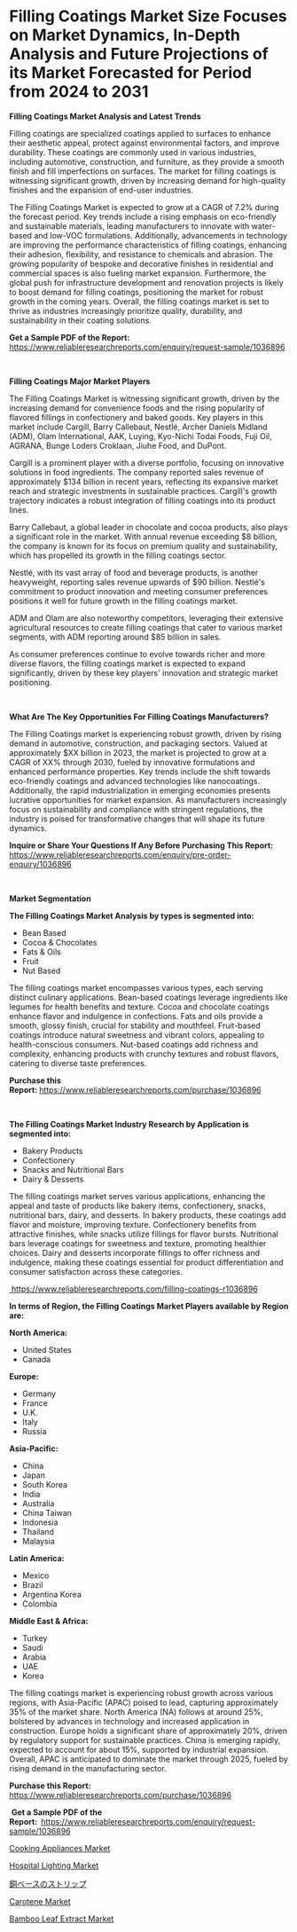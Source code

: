 <p><h1>Filling Coatings Market Size Focuses on Market Dynamics, In-Depth Analysis and Future Projections of its Market Forecasted for Period from 2024 to 2031</h1></p><p><strong>Filling Coatings Market Analysis and Latest Trends</strong></p>
<p><p>Filling coatings are specialized coatings applied to surfaces to enhance their aesthetic appeal, protect against environmental factors, and improve durability. These coatings are commonly used in various industries, including automotive, construction, and furniture, as they provide a smooth finish and fill imperfections on surfaces. The market for filling coatings is witnessing significant growth, driven by increasing demand for high-quality finishes and the expansion of end-user industries.</p><p>The Filling Coatings Market is expected to grow at a CAGR of 7.2% during the forecast period. Key trends include a rising emphasis on eco-friendly and sustainable materials, leading manufacturers to innovate with water-based and low-VOC formulations. Additionally, advancements in technology are improving the performance characteristics of filling coatings, enhancing their adhesion, flexibility, and resistance to chemicals and abrasion. The growing popularity of bespoke and decorative finishes in residential and commercial spaces is also fueling market expansion. Furthermore, the global push for infrastructure development and renovation projects is likely to boost demand for filling coatings, positioning the market for robust growth in the coming years. Overall, the filling coatings market is set to thrive as industries increasingly prioritize quality, durability, and sustainability in their coating solutions.</p></p>
<p><strong>Get a Sample PDF of the Report:&nbsp;</strong> <a href="https://www.reliableresearchreports.com/enquiry/request-sample/1036896">https://www.reliableresearchreports.com/enquiry/request-sample/1036896</a></p>
<p>&nbsp;</p>
<p><strong>Filling Coatings Major Market Players</strong></p>
<p><p>The Filling Coatings Market is witnessing significant growth, driven by the increasing demand for convenience foods and the rising popularity of flavored fillings in confectionery and baked goods. Key players in this market include Cargill, Barry Callebaut, Nestlé, Archer Daniels Midland (ADM), Olam International, AAK, Luying, Kyo-Nichi Todai Foods, Fuji Oil, AGRANA, Bunge Loders Croklaan, Jiuhe Food, and DuPont.</p><p>Cargill is a prominent player with a diverse portfolio, focusing on innovative solutions in food ingredients. The company reported sales revenue of approximately $134 billion in recent years, reflecting its expansive market reach and strategic investments in sustainable practices. Cargill's growth trajectory indicates a robust integration of filling coatings into its product lines.</p><p>Barry Callebaut, a global leader in chocolate and cocoa products, also plays a significant role in the market. With annual revenue exceeding $8 billion, the company is known for its focus on premium quality and sustainability, which has propelled its growth in the filling coatings sector.</p><p>Nestlé, with its vast array of food and beverage products, is another heavyweight, reporting sales revenue upwards of $90 billion. Nestlé's commitment to product innovation and meeting consumer preferences positions it well for future growth in the filling coatings market.</p><p>ADM and Olam are also noteworthy competitors, leveraging their extensive agricultural resources to create filling coatings that cater to various market segments, with ADM reporting around $85 billion in sales.</p><p>As consumer preferences continue to evolve towards richer and more diverse flavors, the filling coatings market is expected to expand significantly, driven by these key players' innovation and strategic market positioning.</p></p>
<p>&nbsp;</p>
<p><strong>What Are The Key Opportunities For Filling Coatings Manufacturers?</strong></p>
<p><p>The Filling Coatings market is experiencing robust growth, driven by rising demand in automotive, construction, and packaging sectors. Valued at approximately $XX billion in 2023, the market is projected to grow at a CAGR of XX% through 2030, fueled by innovative formulations and enhanced performance properties. Key trends include the shift towards eco-friendly coatings and advanced technologies like nanocoatings. Additionally, the rapid industrialization in emerging economies presents lucrative opportunities for market expansion. As manufacturers increasingly focus on sustainability and compliance with stringent regulations, the industry is poised for transformative changes that will shape its future dynamics.</p></p>
<p><strong>Inquire or Share Your Questions If Any Before Purchasing This Report:</strong> <a href="https://www.reliableresearchreports.com/enquiry/pre-order-enquiry/1036896">https://www.reliableresearchreports.com/enquiry/pre-order-enquiry/1036896</a></p>
<p>&nbsp;</p>
<p><strong>Market Segmentation</strong></p>
<p><strong>The Filling Coatings Market Analysis by types is segmented into:</strong></p>
<p><ul><li>Bean Based</li><li>Cocoa & Chocolates</li><li>Fats & Oils</li><li>Fruit</li><li>Nut Based</li></ul></p>
<p><p>The filling coatings market encompasses various types, each serving distinct culinary applications. Bean-based coatings leverage ingredients like legumes for health benefits and texture. Cocoa and chocolate coatings enhance flavor and indulgence in confections. Fats and oils provide a smooth, glossy finish, crucial for stability and mouthfeel. Fruit-based coatings introduce natural sweetness and vibrant colors, appealing to health-conscious consumers. Nut-based coatings add richness and complexity, enhancing products with crunchy textures and robust flavors, catering to diverse taste preferences.</p></p>
<p><strong>Purchase this Report:&nbsp;</strong><a href="https://www.reliableresearchreports.com/purchase/1036896">https://www.reliableresearchreports.com/purchase/1036896</a></p>
<p>&nbsp;</p>
<p><strong>The Filling Coatings Market Industry Research by Application is segmented into:</strong></p>
<p><ul><li>Bakery Products</li><li>Confectionery</li><li>Snacks and Nutritional Bars</li><li>Dairy & Desserts</li></ul></p>
<p><p>The filling coatings market serves various applications, enhancing the appeal and taste of products like bakery items, confectionery, snacks, nutritional bars, dairy, and desserts. In bakery products, these coatings add flavor and moisture, improving texture. Confectionery benefits from attractive finishes, while snacks utilize fillings for flavor bursts. Nutritional bars leverage coatings for sweetness and texture, promoting healthier choices. Dairy and desserts incorporate fillings to offer richness and indulgence, making these coatings essential for product differentiation and consumer satisfaction across these categories.</p></p>
<p><a href="https://www.reliableresearchreports.com/filling-coatings-r1036896">&nbsp;https://www.reliableresearchreports.com/filling-coatings-r1036896</a></p>
<p><strong>In terms of Region, the Filling Coatings Market Players available by Region are:</strong></p>
<p>
    <p> <strong> North America: </strong>
        <ul>
            <li>United States</li>
            <li>Canada</li>
        </ul>
        </p> 
    <p> <strong> Europe: </strong>
        <ul>
            <li>Germany</li>
            <li>France</li>
            <li>U.K.</li>
            <li>Italy</li>
            <li>Russia</li>
        </ul>
        </p> 
    <p> <strong> Asia-Pacific: </strong>
        <ul>
            <li>China</li>
            <li>Japan</li>
            <li>South Korea</li>
            <li>India</li>
            <li>Australia</li>
            <li>China Taiwan</li>
            <li>Indonesia</li>
            <li>Thailand</li>
            <li>Malaysia</li>
        </ul>
        </p> 
    <p> <strong> Latin America: </strong>
        <ul>
            <li>Mexico</li>
            <li>Brazil</li>
            <li>Argentina Korea</li>
            <li>Colombia</li>
        </ul>
        </p> 
    <p> <strong> Middle East & Africa: </strong>
        <ul>
            <li>Turkey</li>
            <li>Saudi</li>
            <li>Arabia</li>
            <li>UAE</li>
            <li>Korea</li>
        </ul>
    </p>
    </p>
<p><p>The filling coatings market is experiencing robust growth across various regions, with Asia-Pacific (APAC) poised to lead, capturing approximately 35% of the market share. North America (NA) follows at around 25%, bolstered by advances in technology and increased application in construction. Europe holds a significant share of approximately 20%, driven by regulatory support for sustainable practices. China is emerging rapidly, expected to account for about 15%, supported by industrial expansion. Overall, APAC is anticipated to dominate the market through 2025, fueled by rising demand in the manufacturing sector.</p></p>
<p><strong>Purchase this Report: </strong><a href="https://www.reliableresearchreports.com/purchase/1036896">https://www.reliableresearchreports.com/purchase/1036896</a></p>
<p>&nbsp;<strong>Get a Sample PDF of the Report:&nbsp;&nbsp;</strong><a href="https://www.reliableresearchreports.com/enquiry/request-sample/1036896">https://www.reliableresearchreports.com/enquiry/request-sample/1036896</a></p>
<p><strong></strong></p>
<p><p><a href="https://github.com/SamiaHussain82/Market-Research-Report-List-1/blob/main/cooking-appliances-market.md">Cooking Appliances Market</a></p><p><a href="https://medium.com/@edwardBuckland202/this-report-aims-to-provide-a-comprehensive-presentation-of-the-global-market-for-hospital-347eb42cbbb2">Hospital Lighting Market</a></p><p><a href="https://medium.com/@tffpskgy95/copper-based-strips-market-%E3%81%AF-%E3%82%B3%E3%82%B9%E3%83%88%E7%AE%A1%E7%90%86%E3%81%A8%E5%8A%B9%E7%8E%87%E5%90%91%E4%B8%8A%E3%82%92%E5%84%AA%E5%85%88%E3%81%97%E3%81%BE%E3%81%99-%E3%81%95%E3%82%89%E3%81%AB-%E5%A0%B1%E5%91%8A%E6%9B%B8%E3%81%AF%E5%B8%82%E5%A0%B4%E3%81%AE%E9%9C%80%E8%A6%81%E9%9D%A2%E3%81%A8%E4%BE%9B%E7%B5%A6%E9%9D%A2%E3%81%AE%E4%B8%A1%E6%96%B9%E3%82%92%E3%82%AB%E3%83%90%E3%83%BC%E3%81%97%E3%81%A6%E3%81%84%E3%81%BE%E3%81%99-copper-based-strips-0e33ed7f8621">銅ベースのストリップ</a></p><p><a href="https://www.linkedin.com/pulse/how-regional-markets-adapting-carotene-market-innovations-major-uu1pc?trackingId=mP1GNK1VQtutwXyzVrEX7w%3D%3D">Carotene Market</a></p><p><a href="https://issuu.com/reportprime-2/docs/bamboo-leaf-extract-market-size-203_519d4210f5d5b6">Bamboo Leaf Extract Market</a></p></p>